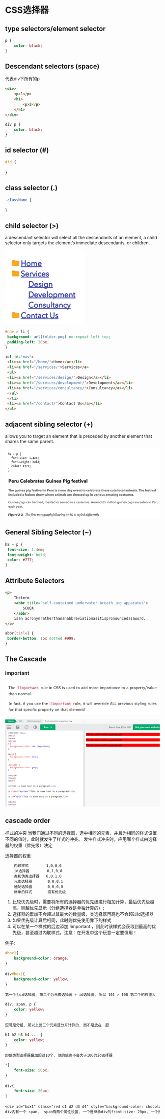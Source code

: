 # CSS选择器

## type selectors/element selector

```CSS
p {
    color: black;
}
```

## Descendant selectors (space)

代表div下所有的p

```HTML
<div>
    <p>1</p>
    <h1>
        <p>2</p>
    </h1>
</div>
```

```css
div p {
    color: black;
}
```

## id selector (#)

```css
#id {

}
```

## class selector (.)

```CSS
.className {

}


```

## child selector (>)

a descendant selector will select all the descendants of an
element, a child selector only targets the element’s immediate descendants, or children.

![9](../../Image/CSS/9.png)

```css
#nav > li {
 background: url(folder.png) no-repeat left top;
 padding-left: 20px;
}
```

```HTML
<ul id="nav">
 <li><a href="/home/">Home</a></li>
 <li><a href="/services/">Services</a>
 <ul>
 <li><a href="/services/design/">Design</a></li>
 <li><a href="/services/development/">Development</a></li>
 <li><a href="/services/consultancy/">Consultancy</a></li>
 </ul>
 </li>
 <li><a href="/contact/">Contact Us</a></li>
</ul>
```

## adjacent sibling selector (+)

 allows you to target an element that is preceded by another element that shares the same
parent.

![10](../../Image/CSS/10.png)

## General Sibling Selector (~)

```css
h2 ~ p {
 font-size: 1.4em;
 font-weight: bold;
 color: #777;
}
```

## Attribute Selectors

```HTML
<p>
    Theterm
    <abbr title="self-contained underwater breath ing apparatus">
        SCUBA
    </abbr>
    isan acronymratherthananabbreviationasitispronouncedasaword.
</p>
```

```css
abbr[title] {
 border-bottom: 1px dotted #999;
}
```

## The Cascade

### important

![11](../../Image/CSS/11.png)

![12](../../Image/CSS/12.png)

## cascade order

样式的冲突
    当我们通过不同的选择器，选中相同的元素，并且为相同的样式设置不同的值时，此时就发生了样式的冲突。
    发生样式冲突时，应用哪个样式由选择器的权重（优先级）决定

选择器的权重

```css
    内联样式        1,0,0,0
    id选择器        0,1,0,0
    类和伪类选择器   0,0,1,0
    元素选择器       0,0,0,1
    通配选择器       0,0,0,0
    继承的样式       没有优先级
```

1. 比较优先级时，需要将所有的选择器的优先级进行相加计算，最后优先级越高，则越优先显示（分组选择器是单独计算的）;
2. 选择器的累加不会超过其最大的数量级，类选择器再高也不会超过id选择器
3. 如果优先级计算后相同，此时则优先使用靠下的样式
4. 可以在某一个样式的后边添加 !important ，则此时该样式会获取到最高的优先级，甚至超过内联样式，注意：在开发中这个玩意一定要慎用！

例子:

```css
#box1{
    background-color: orange;
}

div#box1{
    background-color: yellow;
}

第一个为id选择器, 第二个为元素选择器 + id选择器, 所以 101 > 100 第二个的权重大
```

```css
div, span, p {
    color: yellow;
}

逗号是分组, 所以上面三个元素是分开计算的, 而不是放在一起
```

```css
h1 h2 h3 h4 ... {
    color: yellow;
}

即使类型选择器叠加超过10个, 他的值也不会大于100的id选择器
```

```css
*{
    font-size: 50px;
}

div{
    font-size: 20px;
}

<div id="box1" class="red d1 d2 d3 d4" style="background-color: chocolate;">我是一个div <span>我是div中的span</span></div>
div内有一个 span,  span有两个属性设置, 一个是继承div的front-size: 20px, 一个是通配50px, 这时候听通配的
```